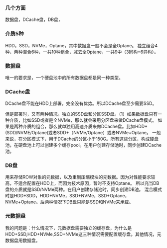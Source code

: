 ### 几个方面
数据盘，DCache盘，DB盘，

### 介质5种
HDD，SSD，NVMe，Optane，其中数据盘一般不会是全Optane。
独立组合4种，两种混合6种，一共10种组合，减去全Optane，一共9中（3同构+6异构）。

### 数据盘
唯一的要求是，一个硬盘池中的所有数据盘都是同一种类型。

### DCache盘
DCache盘不能在HDD上部署，完全没有优势。所以DCache盘至少需要SSD。

但是部署时，又有两种情况。独立的SSD盘和分区SSD盘。（1）如果数据盘只有一种介质，比如SSD或者是全NVMe，那么就会采用分区盘来做DCache盘模式。
如果是两种介质的组合，那么就单独用高速介质来做DCache盘。比如HDD+(SDD/NVME/Optane)或者SDD+（NVMe/Optane）或者NVMe+Optane。
一般来说，在分区模式下，用于DCache的分区小于150G。所有这些分区，构成硬盘池，在硬盘池上可以创建多个缓存pool。在用户创建存储池时，同步创建DCache池。

### DB盘
用来存储ROW对象的元数据，以及重删压缩模块的元数据。因为对性能要求较高，不适合配置在HDD上，而因为技术原因，暂时不支持Optane。
所以充当DB盘的介质就是SSD/NVMe两种。在用户创建存储池时，同步创建DB池。
混合模式时是HDD+SDD，HDD+NVMe，SSD+NVMe，SSD+Optane，NVMe+Optane。后两种情况下DB盘只能是SSD和NVMe来承载。

### 元数据盘
我的问题是：什么情况下，元数据盘需要独立的缓存盘，为什么是HDD+SSD,HDD+NVMe,SSD+NVMe这三种情况需要配置缓存盘。其他情况，元数据盘用数据盘。

